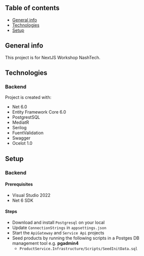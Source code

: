 ## Table of contents
* [General info](#general-info)
* [Technologies](#technologies)
* [Setup](#setup)

## General info
This project is for NextJS Workshop NashTech.
	
## Technologies
### Backend
Project is created with:
* Net 6.0
* Entity Framework Core 6.0
* PostgrestSQL
* MediatR
* Serilog
* FuentValidation
* Swagger
* Ocelot 1.0
	
## Setup
### Backend
#### Prerequisites
- Visual Studio 2022
- Net 6 SDK

#### Steps
- Download and install `Postgresql` on your local
- Update `ConnectionStrings` in `appsettings.json`
- Start the `ApiGateway` and `Service Api` projects
- Seed products by running the following scripts in a Postges DB management tool e.g. **pgadmin4**
  - `ProductService.Infrastructure/Scripts/SeedInitData.sql`
